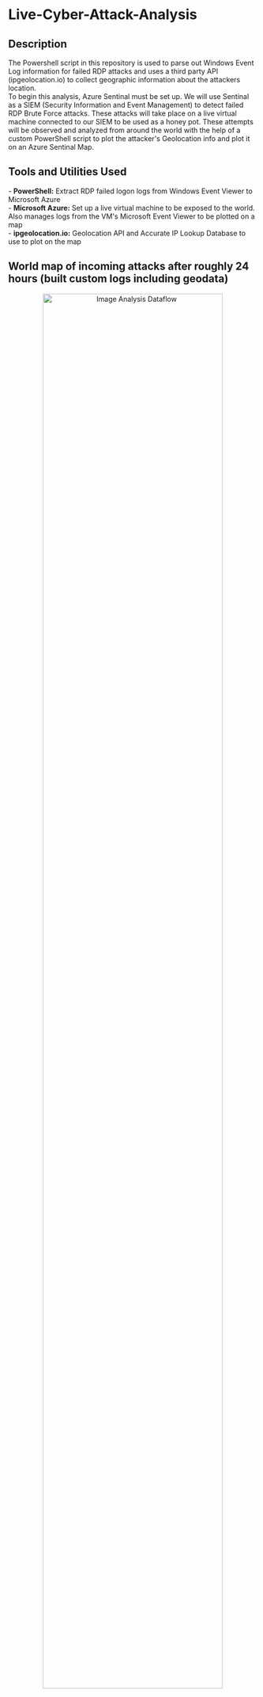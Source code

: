 <h1>Live-Cyber-Attack-Analysis</h1>

<h2>Description</h2>

The Powershell script in this repository is used to parse out Windows Event Log information for failed RDP attacks and uses a third party API (ipgeolocation.io) to collect geographic information about the attackers location.
<br>
To begin this analysis, Azure Sentinal must be set up. We will use Sentinal as a SIEM (Security Information and Event Management) to detect failed RDP Brute Force attacks. These attacks will take place on a live virtual machine connected to our SIEM to be used as a honey pot. These attempts will be observed and analyzed from around the world with the help of a custom PowerShell script to plot the attacker's Geolocation info and plot it on an Azure Sentinal Map. 
<br>

<h2>Tools and Utilities Used</h2>
- <b>PowerShell:</b> Extract RDP failed logon logs from Windows Event Viewer to Microsoft Azure 
<br />
- <b>Microsoft Azure:</b> Set up a live virtual machine to be exposed to the world. Also manages logs from the VM's Microsoft Event Viewer to be plotted on a map
<br />
- <b>ipgeolocation.io:</b> Geolocation API and Accurate IP Lookup Database to use to plot on the map
<br />

<h2>World map of incoming attacks after roughly 24 hours (built custom logs including geodata)</h2>

<p align="center">
<img src="https://i.imgur.com/VM30Z6x.png" height="85%" width="85%" alt="Image Analysis Dataflow"/>
</p>
